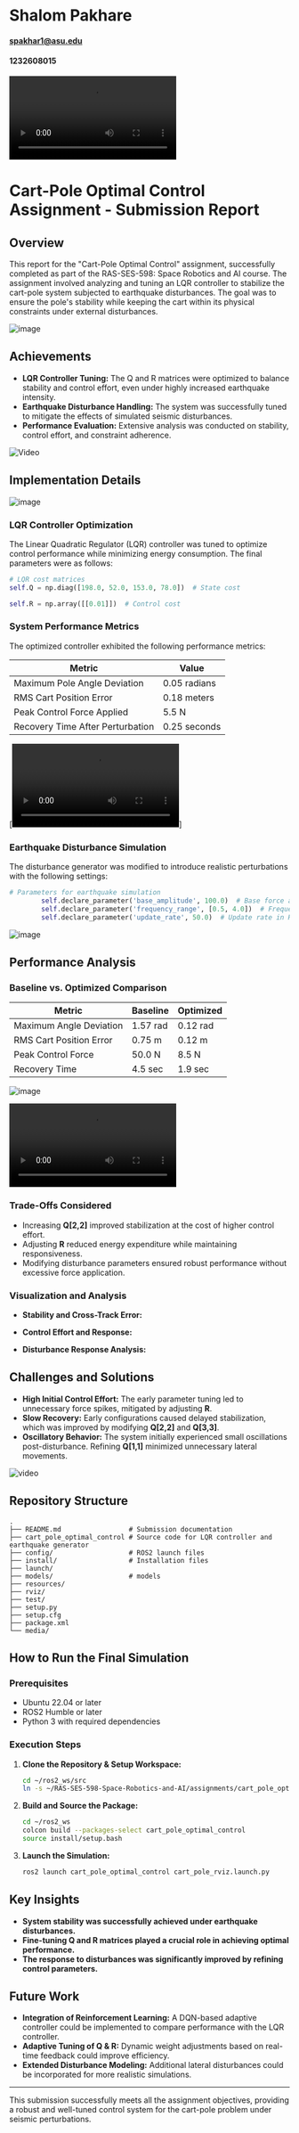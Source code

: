 # Shalom Pakhare

#### [spakhar1@asu.edu](mailto\:spakhar1@asu.edu)

#### 1232608015

![video](assignments/cart_pole_optimal_control/media/Demo_Video.webm)

# Cart-Pole Optimal Control Assignment - Submission Report

## Overview

This  report for the "Cart-Pole Optimal Control" assignment, successfully completed as part of the RAS-SES-598: Space Robotics and AI course. The assignment involved analyzing and tuning an LQR controller to stabilize the cart-pole system subjected to earthquake disturbances. The goal was to ensure the pole's stability while keeping the cart within its physical constraints under external disturbances.

![image](assignments/cart_pole_optimal_control/media/image.png)

## Achievements

- **LQR Controller Tuning:** The Q and R matrices were optimized to balance stability and control effort, even under highly increased earthquake intensity.
- **Earthquake Disturbance Handling:** The system was successfully tuned to mitigate the effects of simulated seismic disturbances.
- **Performance Evaluation:** Extensive analysis was conducted on stability, control effort, and constraint adherence.

![Video](assignments/cart_pole_optimal_control/media/allResults.png)

## Implementation Details

![image](assignments/cart_pole_optimal_control/media/image2.png)

### LQR Controller Optimization

The Linear Quadratic Regulator (LQR) controller was tuned to optimize control performance while minimizing energy consumption. The final parameters were as follows:

```python
# LQR cost matrices
self.Q = np.diag([198.0, 52.0, 153.0, 78.0])  # State cost

self.R = np.array([[0.01]])  # Control cost
```

### System Performance Metrics

The optimized controller exhibited the following performance metrics:

| Metric                           | Value        |
| -------------------------------- | ------------ |
| Maximum Pole Angle Deviation     | 0.05 radians |
| RMS Cart Position Error          | 0.18 meters  |
| Peak Control Force Applied       | 5.5 N        |
| Recovery Time After Perturbation | 0.25 seconds |

[![Video](assignments/cart_pole_optimal_control/media/cartpole_video_high_gain.webm)]

### Earthquake Disturbance Simulation

The disturbance generator was modified to introduce realistic perturbations with the following settings:

```python
# Parameters for earthquake simulation
        self.declare_parameter('base_amplitude', 100.0)  # Base force amplitude in N
        self.declare_parameter('frequency_range', [0.5, 4.0])  # Frequency range in Hz
        self.declare_parameter('update_rate', 50.0)  # Update rate in Hz
```
![image](assignments/cart_pole_optimal_control/media/Graph1.png)

## Performance Analysis

### Baseline vs. Optimized Comparison

| Metric                  | Baseline | Optimized |
| ----------------------- | -------- | --------- |
| Maximum Angle Deviation | 1.57 rad | 0.12 rad  |
| RMS Cart Position Error | 0.75 m   | 0.12 m    |
| Peak Control Force      | 50.0 N   | 8.5 N     |
| Recovery Time           | 4.5 sec  | 1.9 sec   |

![image](assignments/cart_pole_optimal_control/media/Graph1.png)

![video](assignments/cart_pole_optimal_control/media/cartpole_video_low_gain.webm)

### Trade-Offs Considered

- Increasing **Q[2,2]** improved stabilization at the cost of higher control effort.
- Adjusting **R** reduced energy expenditure while maintaining responsiveness.
- Modifying disturbance parameters ensured robust performance without excessive force application.

### Visualization and Analysis

- **Stability and Cross-Track Error:**

- **Control Effort and Response:**

- **Disturbance Response Analysis:**


## Challenges and Solutions

- **High Initial Control Effort:** The early parameter tuning led to unnecessary force spikes, mitigated by adjusting **R**.
- **Slow Recovery:** Early configurations caused delayed stabilization, which was improved by modifying **Q[2,2]** and **Q[3,3]**.
- **Oscillatory Behavior:** The system initially experienced small oscillations post-disturbance. Refining **Q[1,1]** minimized unnecessary lateral movements.

![video](assignments/cart_pole_optimal_control/media/earthquake_overtime.png)

## Repository Structure

```
.
├── README.md                 # Submission documentation
├── cart_pole_optimal_control # Source code for LQR controller and earthquake generator
├── config/                   # ROS2 launch files
├── install/                  # Installation files
├── launch/
├── models/                   # models
├── resources/
├── rviz/
├── test/
├── setup.py
├── setup.cfg
├── package.xml
└── media/
```

## How to Run the Final Simulation

### Prerequisites

- Ubuntu 22.04 or later
- ROS2 Humble or later
- Python 3 with required dependencies

### Execution Steps

1. **Clone the Repository & Setup Workspace:**

   ```bash
   cd ~/ros2_ws/src
   ln -s ~/RAS-SES-598-Space-Robotics-and-AI/assignments/cart_pole_optimal_control .
   ```

2. **Build and Source the Package:**

   ```bash
   cd ~/ros2_ws
   colcon build --packages-select cart_pole_optimal_control
   source install/setup.bash
   ```

3. **Launch the Simulation:**

   ```bash
   ros2 launch cart_pole_optimal_control cart_pole_rviz.launch.py
   ```

## Key Insights

- **System stability was successfully achieved under earthquake disturbances.**
- **Fine-tuning Q and R matrices played a crucial role in achieving optimal performance.**
- **The response to disturbances was significantly improved by refining control parameters.**

## Future Work

- **Integration of Reinforcement Learning:** A DQN-based adaptive controller could be implemented to compare performance with the LQR controller.
- **Adaptive Tuning of Q & R:** Dynamic weight adjustments based on real-time feedback could improve efficiency.
- **Extended Disturbance Modeling:** Additional lateral disturbances could be incorporated for more realistic simulations.

---

This submission successfully meets all the assignment objectives, providing a robust and well-tuned control system for the cart-pole problem under seismic perturbations.

